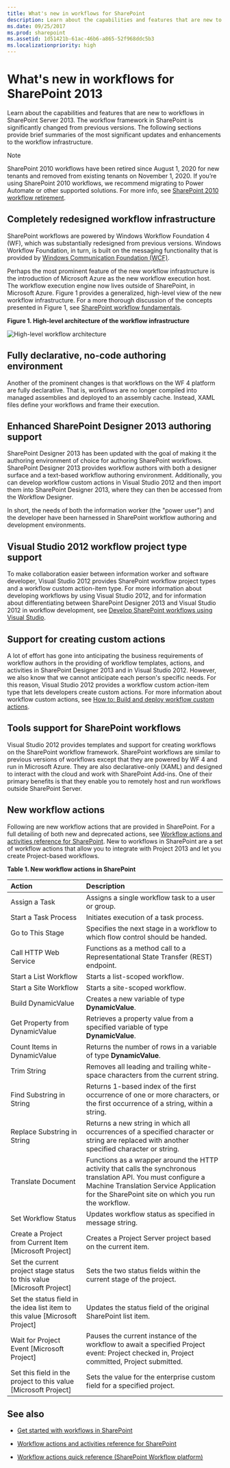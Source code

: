 ```yaml
---
title: What's new in workflows for SharePoint
description: Learn about the capabilities and features that are new to workflows in SharePoint Server 2013.
ms.date: 09/25/2017
ms.prod: sharepoint
ms.assetid: 1d51421b-61ac-46b6-a865-52f968ddc5b3
ms.localizationpriority: high
---
```



# What's new in workflows for SharePoint 2013
Learn about the capabilities and features that are new to workflows in SharePoint Server 2013.
The workflow framework in SharePoint is significantly changed from previous versions. The following sections provide brief summaries of the most significant updates and enhancements to the workflow infrastructure.

> [!NOTE]
> SharePoint 2010 workflows have been retired since August 1, 2020 for new tenants and removed from existing tenants on November 1, 2020. If you’re using SharePoint 2010 workflows, we recommend migrating to Power Automate or other supported solutions. For more info, see [SharePoint 2010 workflow retirement](https://support.microsoft.com/office/sharepoint-2010-workflow-retirement-1ca3fff8-9985-410a-85aa-8120f626965f).
  

## Completely redesigned workflow infrastructure
<a name="SP15Whatsnewinworflow_infrastructure"> </a>

SharePoint workflows are powered by Windows Workflow Foundation 4 (WF), which was substantially redesigned from previous versions. Windows Workflow Foundation, in turn, is built on the messaging functionality that is provided by  [Windows Communication Foundation (WCF)](https://msdn.microsoft.com/netframework/aa663324).
  
    
    
Perhaps the most prominent feature of the new workflow infrastructure is the introduction of Microsoft Azure as the new workflow execution host. The workflow execution engine now lives outside of SharePoint, in Microsoft Azure. Figure 1 provides a generalized, high-level view of the new workflow infrastructure. For a more thorough discussion of the concepts presented in Figure 1, see  [SharePoint workflow fundamentals](sharepoint-workflow-fundamentals.md).
  
    
    

**Figure 1. High-level architecture of the workflow infrastructure**

  
    
    

  
    
    
![High-level workflow architecture](../images/wfArchitecture1.png)
  
    
    

  
    
    

  
    
    

## Fully declarative, no-code authoring environment
<a name="SP15Whatsnewinworflow_environment"> </a>

Another of the prominent changes is that workflows on the WF 4 platform are fully declarative. That is, workflows are no longer compiled into managed assemblies and deployed to an assembly cache. Instead, XAML files define your workflows and frame their execution.
  
    
    

## Enhanced SharePoint Designer 2013 authoring support
<a name="SP15Whatsnewinworflow_SPDauthoring"> </a>

SharePoint Designer 2013 has been updated with the goal of making it the authoring environment of choice for authoring SharePoint workflows. SharePoint Designer 2013 provides workflow authors with both a designer surface and a text-based workflow authoring environment. Additionally, you can develop workflow custom actions in Visual Studio 2012 and then import them into SharePoint Designer 2013, where they can then be accessed from the Workflow Designer.
  
    
    
In short, the needs of both the information worker (the "power user") and the developer have been harnessed in SharePoint workflow authoring and development environments.
  
    
    

## Visual Studio 2012 workflow project type support
<a name="SP15Whatsnewinworflow_VSworkflow"> </a>

To make collaboration easier between information worker and software developer, Visual Studio 2012 provides SharePoint workflow project types and a workflow custom action-item type. For more information about developing workflows by using Visual Studio 2012, and for information about differentiating between SharePoint Designer 2013 and Visual Studio 2012 in workflow development, see  [Develop SharePoint workflows using Visual Studio](develop-sharepoint-workflows-using-visual-studio.md).
  
    
    

## Support for creating custom actions
<a name="SP15Whatsnewinworflow_customactions"> </a>

A lot of effort has gone into anticipating the business requirements of workflow authors in the providing of workflow templates, actions, and activities in SharePoint Designer 2013 and in Visual Studio 2012. However, we also know that we cannot anticipate each person's specific needs. For this reason, Visual Studio 2012 provides a workflow custom action-item type that lets developers create custom actions. For more information about workflow custom actions, see  [How to: Build and deploy workflow custom actions](how-to-build-and-deploy-workflow-custom-actions.md).
  
    
    

## Tools support for SharePoint workflows
<a name="SP15Whatsnewinworflow_Tools"> </a>

Visual Studio 2012 provides templates and support for creating workflows on the SharePoint workflow framework. SharePoint workflows are similar to previous versions of workflows except that they are powered by WF 4 and run in Microsoft Azure. They are also declarative-only (XAML) and designed to interact with the cloud and work with SharePoint Add-ins. One of their primary benefits is that they enable you to remotely host and run workflows outside SharePoint Server.
  
    
    

## New workflow actions
<a name="SP15Whatsnewinworflow_Newwfactions"> </a>

Following are new workflow actions that are provided in SharePoint. For a full detailing of both new and deprecated actions, see  [Workflow actions and activities reference for SharePoint](workflow-actions-and-activities-reference-for-sharepoint.md). New to workflows in SharePoint are a set of workflow actions that allow you to integrate with Project 2013 and let you create Project-based workflows.
  
    
    

**Table 1. New workflow actions in SharePoint**


|**Action**|**Description**|
|:-----|:-----|
|Assign a Task  <br/> |Assigns a single workflow task to a user or group.  <br/> |
|Start a Task Process  <br/> |Initiates execution of a task process.  <br/> |
|Go to This Stage  <br/> |Specifies the next stage in a workflow to which flow control should be handed.  <br/> |
|Call HTTP Web Service  <br/> |Functions as a method call to a Representational State Transfer (REST) endpoint.  <br/> |
|Start a List Workflow  <br/> |Starts a list-scoped workflow.  <br/> |
|Start a Site Workflow  <br/> |Starts a site-scoped workflow.  <br/> |
|Build DynamicValue  <br/> |Creates a new variable of type **DynamicValue**.  <br/> |
|Get Property from DynamicValue  <br/> |Retrieves a property value from a specified variable of type **DynamicValue**.  <br/> |
|Count Items in DynamicValue  <br/> |Returns the number of rows in a variable of type **DynamicValue**.  <br/> |
|Trim String  <br/> |Removes all leading and trailing white-space characters from the current string.  <br/> |
|Find Substring in String  <br/> |Returns 1-based index of the first occurrence of one or more characters, or the first occurrence of a string, within a string.  <br/> |
|Replace Substring in String  <br/> |Returns a new string in which all occurrences of a specified character or string are replaced with another specified character or string.  <br/> |
|Translate Document  <br/> |Functions as a wrapper around the HTTP activity that calls the synchronous translation API. You must configure a Machine Translation Service Application for the SharePoint site on which you run the workflow.  <br/> |
|Set Workflow Status  <br/> |Updates workflow status as specified in message string.  <br/> |
|Create a Project from Current Item [Microsoft Project]  <br/> |Creates a Project Server project based on the current item.  <br/> |
|Set the current project stage status to this value [Microsoft Project]  <br/> |Sets the two status fields within the current stage of the project.  <br/> |
|Set the status field in the idea list item to this value [Microsoft Project]  <br/> |Updates the status field of the original SharePoint list item.  <br/> |
|Wait for Project Event [Microsoft Project]  <br/> |Pauses the current instance of the workflow to await a specified Project event: Project checked in, Project committed, Project submitted.  <br/> |
|Set this field in the project to this value [Microsoft Project]  <br/> |Sets the value for the enterprise custom field for a specified project.  <br/> |
   

## See also
<a name="SP15Whatsnewinworflow_Addresources"> </a>


-  [Get started with workflows in SharePoint](get-started-with-workflows-in-sharepoint.md)
    
     
  
-  [Workflow actions and activities reference for SharePoint](workflow-actions-and-activities-reference-for-sharepoint.md)
    
  
-  [Workflow actions quick reference (SharePoint Workflow platform)](workflow-actions-quick-reference-sharepoint-workflow-platform.md)
    
  

